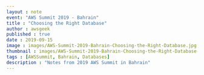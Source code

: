 ```yaml
---
layout : note
event: "AWS Summit 2019 - Bahrain"
title : "Choosing the Right Database"
author : awsgeek
published : true
date : 2019-09-15
image : images/AWS-Summit-2019-Bahrain-Choosing-the-Right-Database.jpg
thumbnail : images/AWS-Summit-2019-Bahrain-Choosing-the-Right-Database-thumbnail.jpg
tags : [AWSSummit, Bahrain, Databases]
description : "Notes from 2019 AWS Summit in Bahrain"
---
```

